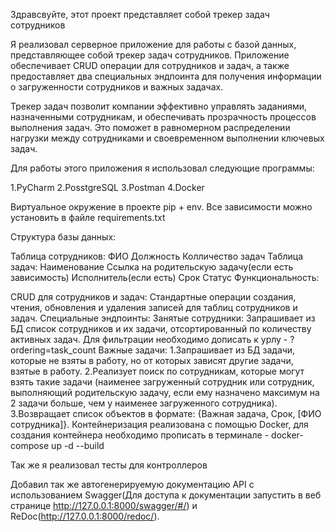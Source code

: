 Здравсвуйте, этот проект представляет собой трекер задач сотрудников

Я реализовал серверное приложение для работы с базой данных, представляющее собой трекер задач сотрудников. Приложение обеспечивает CRUD операции для сотрудников и задач, а также предоставляет два специальных эндпоинта для получения информации о загруженности сотрудников и важных задачах.

Трекер задач позволит компании эффективно управлять заданиями, назначенными сотрудникам, и обеспечивать прозрачность процессов выполнения задач. Это поможет в равномерном распределении нагрузки между сотрудниками и своевременном выполнении ключевых задач.

Для работы этого приложения я использовал следующие программы:

1.PyCharm
2.PosstgreSQL
3.Postman
4.Docker

Виртуальное окружение в проекте pip + env. Все зависимости можно установить в файле requirements.txt

Структура базы данных:

Таблица сотрудников:
   ФИО
   Должность
   Колличество задач
Таблица задач:
   Наименование
   Ссылка на родительскую задачу(если есть зависимость)
   Исполнитель(если есть)
   Срок
   Статус
Функциональность:

CRUD для сотрудников и задач:
  Стандартные операции создания, чтения, обновления и удаления записей для таблиц сотрудников и задач.
Специальные эндпоинты:
  Занятые сотрудники:
    Запрашивает из БД список сотрудников и их задачи, отсортированный по количеству активных задач. Для фильтрации необходимо дописать к      урлу - ?ordering=task_count
  Важные задачи:
    1.Запрашивает из БД задачи, которые не взяты в работу, но от которых зависят другие задачи, взятые в работу.
    2.Реализует поиск по сотрудникам, которые могут взять такие задачи (наименее загруженный сотрудник или сотрудник, выполняющий              родительскую задачу, если ему назначено максимум на 2 задачи больше, чем у наименее загруженного сотрудника).
    3.Возвращает список объектов в формате: {Важная задача, Срок, [ФИО сотрудника]}.
Контейнеризация реализована с помощью Docker, для создания контейнера необходимо прописать в терминале - docker-compose up -d --build

Так же я реализовал тесты для контроллеров

Добавил так же автогенерируемую документацию API с использованием Swagger(Для доступа к документации запустить в веб странице http://127.0.0.1:8000/swagger/#/) и ReDoc(http://127.0.0.1:8000/redoc/).
